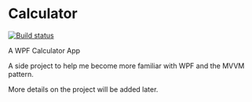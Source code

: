 # Calculator

[![Build status](https://ci.appveyor.com/api/projects/status/pf9rbn8x3djtdvi9?svg=true)](https://ci.appveyor.com/project/aamharris/calculator)

A WPF Calculator App

A side project to help me become more familiar with WPF and the MVVM pattern. 

More details on the project will be added later. 
